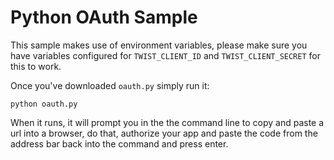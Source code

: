 # Python OAuth Sample

This sample makes use of environment variables, please make sure you have variables configured for `TWIST_CLIENT_ID` and `TWIST_CLIENT_SECRET` for this to work.

Once you've downloaded `oauth.py` simply run it:

```
python oauth.py
```

When it runs, it will prompt you in the the command line to copy and paste a url into a browser, do that, authorize your app and paste the code from the address bar back into the command and press enter.